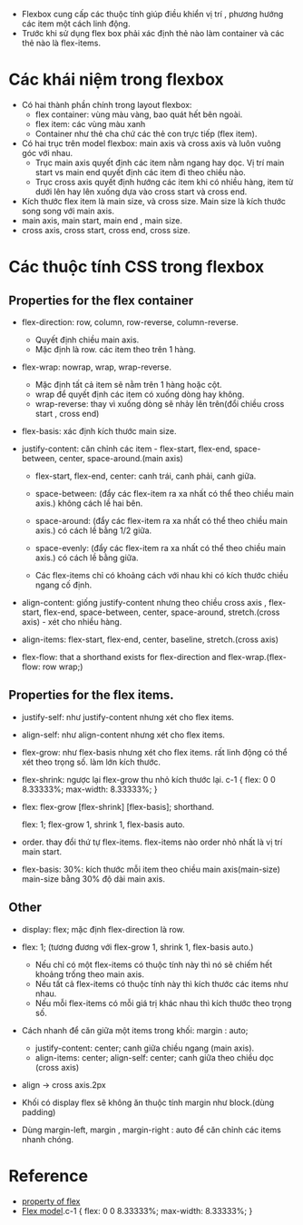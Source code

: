+ Flexbox cung cấp các thuộc tính giúp điều khiển vị trí , phương hướng các item một cách linh động.
+ Trước khi sử dụng flex box phải xác định thẻ nào làm container và các thẻ nào là flex-items.
# Các khái niệm trong flexbox
+ Có hai thành phần chính trong layout flexbox:
    + flex container: vùng màu vàng, bao quát hết bên ngoài.
    + flex item: các vùng màu xanh
    + Container như thẻ cha chứ các thẻ con trực tiếp (flex item).
+ Có hai trục trên model flexbox: main axis và cross axis và luôn vuông góc với nhau.
    + Trục main axis quyết định các item nằm ngang hay dọc. Vị trí main start vs main end quyết định các item đi theo chiều nào.
    + Trục cross axis quyết định hướng các item khi có nhiều hàng, item từ dưới lên hay lên xuống dựa vào cross start và cross end.
+ Kích thước flex item là main size, và cross size. Main size là kích thước song song với main axis.
+ main axis, main start, main end , main size.
+ cross axis, cross start, cross end, cross size.

# Các thuộc tính CSS trong flexbox
## Properties for the flex container
+ flex-direction: row, column, row-reverse, column-reverse.
    + Quyết định chiều main axis.
    + Mặc định là row. các item theo trên 1 hàng.

+ flex-wrap: nowrap, wrap, wrap-reverse.
    + Mặc định tất cả item sẽ nằm trên 1 hàng hoặc cột.
    + wrap để  quyết định các item có xuống dòng hay không.
    + wrap-reverse: thay vì xuống dòng sẽ nhảy lên trên(đổi chiều cross start , cross end)

+ flex-basis: xác định kích thước main size.

+ justify-content: căn chỉnh các item - flex-start, flex-end, space-between, center, space-around.(main axis)
    + flex-start, flex-end, center: canh trái, canh phải, canh giữa.

    + space-between: (đẩy các flex-item ra xa nhất có thể theo chiều main axis.) không cách lề hai bên.
    + space-around: (đẩy các flex-item ra xa nhất có thể theo chiều main axis.) có cách lề  bằng 1/2 giữa.
    + space-evenly: (đẩy các flex-item ra xa nhất có thể theo chiều main axis.) có cách lề  bằng giữa.
    + Các flex-items chỉ có khoảng cách với nhau khi có kích thước chiều ngang cố định.

+ align-content: giống justify-content nhưng theo chiều cross axis , flex-start, flex-end, space-between, center, space-around, stretch.(cross axis) - xét cho nhiều hàng.
+ align-items: flex-start, flex-end, center, baseline, stretch.(cross axis)

+ flex-flow: that a shorthand exists for flex-direction and flex-wrap.(flex-flow: row wrap;)

## Properties for the flex items.
+ justify-self: như justify-content nhưng xét cho flex items.
+ align-self: như align-content nhưng xét cho flex items.

+ flex-grow: như flex-basis nhưng xét cho flex items. rất linh động có thể xét theo trọng số. làm lớn kích thước.
+ flex-shrink: ngược lại flex-grow thu nhỏ kích thước lại.
c-1 {
    flex: 0 0 8.33333%;
    max-width: 8.33333%;
}

+ flex: flex-grow [flex-shrink] [flex-basis]; shorthand.

    flex: 1; flex-grow 1, shrink 1, flex-basis auto.
+ order. thay đổi thứ tự flex-items. flex-items nào order nhỏ nhất là vị trí main start.
+ flex-basis: 30%: kích thước mỗi item theo chiều main axis(main-size) main-size bằng 30% độ dài main axis.

## Other
+ display: flex; mặc định flex-direction là row.
+ flex: 1; (tương đương với flex-grow 1, shrink 1, flex-basis auto.)
    + Nếu chỉ có một flex-items có thuộc tính này thì nó sẽ chiếm hết khoảng trống theo main axis.
    + Nếu tất cả flex-items có thuộc tính này thì kích thước các items như nhau.
    + Nếu mỗi flex-items có mỗi giá trị khác nhau thì kích thước theo trọng số.

+ Cách nhanh để căn giữa một items trong khối: margin : auto;
    + justify-content: center; canh giữa chiều ngang (main axis).
    + align-items: center; align-self: center; canh giữa theo chiều dọc (cross axis)

+ align -> cross axis.2px

+ Khối có display flex sẽ không ăn thuộc tính margin như block.(dùng padding)

+ Dùng margin-left, margin , margin-right : auto để căn chỉnh các items nhanh chóng.

# Reference
+ [property of flex](https://codepen.io/enxaneta/full/adLPwv/)
+ [Flex model](https://developer.mozilla.org/en-US/docs/Learn/CSS/CSS_layout/Flexbox).c-1 {
    flex: 0 0 8.33333%;
    max-width: 8.33333%;
}